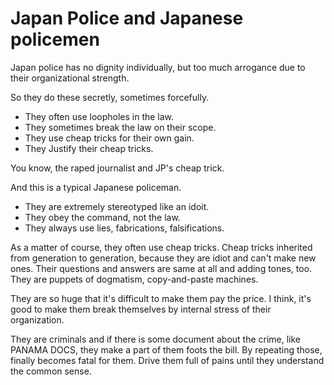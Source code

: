 # Japan Police and Japanese policemen

Japan police has no dignity individually,
but too much arrogance due to their organizational strength.

So they do these secretly, sometimes forcefully.

- They often use loopholes in the law.
- They sometimes break the law on their scope.
- They use cheap tricks for their own gain.
- They Justify their cheap tricks.

You know, the raped journalist and JP's cheap trick.

And this is a typical Japanese policeman.

- They are extremely stereotyped like an idoit.
- They obey the command, not the law.
- They always use lies, fabrications, falsifications.

As a matter of course, they often use cheap tricks.
Cheap tricks inherited from generation to generation, 
because they are idiot and can't make new ones.
Their questions and answers are same at all and adding tones, too.
They are puppets of dogmatism, copy-and-paste machines.

They are so huge that it's difficult to make them pay the price.
I think, it's good to make them break themselves by internal stress 
of their organization.

They are criminals and if there is some document about the crime, 
like PANAMA DOCS, they make a part of them foots the bill.
By repeating those, finally becomes fatal for them.
Drive them full of pains until they understand the common sense.